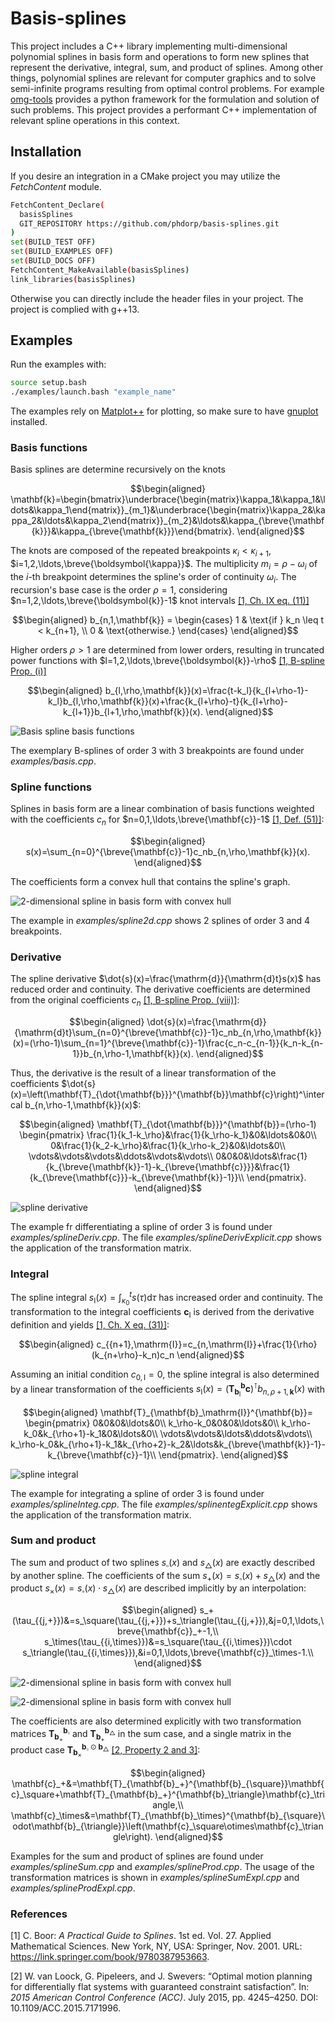 # Basis-splines

This project includes a C++ library implementing multi-dimensional polynomial splines in basis form and operations to form new splines that represent the derivative, integral, sum, and product of splines.
Among other things, polynomial splines are relevant for computer graphics and to solve semi-infinite programs resulting from optimal control problems.
For example [omg-tools](https://github.com/meco-group/omg-tools) provides a python framework for the formulation and solution of such problems.
This project provides a performant C++ implementation of relevant spline operations in this context.

## Installation

If you desire an integration in a CMake project you may utilize the *FetchContent* module.

```bash
FetchContent_Declare(
  basisSplines
  GIT_REPOSITORY https://github.com/phdorp/basis-splines.git
)
set(BUILD_TEST OFF)
set(BUILD_EXAMPLES OFF)
set(BUILD_DOCS OFF)
FetchContent_MakeAvailable(basisSplines)
link_libraries(basisSplines)
```

Otherwise you can directly include the header files in your project.
The project is complied with g++13.

## Examples

Run the examples with:

```bash
source setup.bash
./examples/launch.bash "example_name"
```

The examples rely on [Matplot++](https://github.com/alandefreitas/matplotplusplus) for plotting, so make sure to have [gnuplot](http://www.gnuplot.info/) installed.

### Basis functions

Basis splines are determine recursively on the knots

```math
\begin{aligned}
\mathbf{k}=\begin{bmatrix}\underbrace{\begin{matrix}\kappa_1&\kappa_1&\ldots&\kappa_1\end{matrix}}_{m_1}&\underbrace{\begin{matrix}\kappa_2&\kappa_2&\ldots&\kappa_2\end{matrix}}_{m_2}&\ldots&\kappa_{\breve{\mathbf{k}}}&\kappa_{\breve{\mathbf{k}}}\end{bmatrix}.
\end{aligned}
```

The knots are composed of the repeated breakpoints $`\kappa_i<\kappa_{i+1}`$, $`i=1,2,\ldots,\breve{\boldsymbol{\kappa}}`$.
The multiplicity $`m_i=\rho-\omega_i`$ of the $`i`$-th breakpoint determines the spline's order of continuity $`\omega_i`$.
The recursion's base case is the order $`\rho=1`$, considering $`n=1,2,\ldots,\breve{\boldsymbol{k}}-1`$ knot intervals [[1, Ch. IX eq. (11)]](#1)

```math
\begin{aligned}
b_{n,1,\mathbf{k}} =
    \begin{cases}
        1 & \text{if } k_n \leq t < k_{n+1}, \\
        0 & \text{otherwise.}
    \end{cases}
\end{aligned}
```

Higher orders $`\rho>1`$ are determined from lower orders, resulting in truncated power functions with $`l=1,2,\ldots,\breve{\boldsymbol{k}}-\rho`$ [[1, B-spline Prop. (i)]](#1)

```math
\begin{aligned}
b_{l,\rho,\mathbf{k}}(x)=\frac{t-k_l}{k_{l+\rho-1}-k_l}b_{l,\rho,\mathbf{k}}(x)+\frac{k_{l+\rho}-t}{k_{l+\rho}-k_{l+1}}b_{l+1,\rho,\mathbf{k}}(x).
\end{aligned}
```

![Basis spline basis functions](docs/media/basis.jpg)

The exemplary B-splines of order 3 with 3 breakpoints are found under *examples/basis.cpp*.

### Spline functions

Splines in basis form are a linear combination of basis functions weighted with the coefficients $`c_n`$ for $`n=0,1,\ldots,\breve{\mathbf{c}}-1`$ [[1, Def. (51)]](#1):

```math
\begin{aligned}
s(x)=\sum_{n=0}^{\breve{\mathbf{c}}-1}c_nb_{n,\rho,\mathbf{k}}(x).
\end{aligned}
```

The coefficients form a convex hull that contains the spline's graph.

![2-dimensional spline in basis form with convex hull](docs/media/spline2d_allDims.jpg)

The example in *examples/spline2d.cpp* shows 2 splines of order 3 and 4 breakpoints.

### Derivative

The spline derivative $`\dot{s}(x)=\frac{\mathrm{d}}{\mathrm{d}t}s(x)`$ has reduced order and continuity.
The derivative coefficients are determined from the original coefficients $`c_n`$ [[1, B-spline Prop. (viii)]](#1):

```math
\begin{aligned}
\dot{s}(x)=\frac{\mathrm{d}}{\mathrm{d}t}\sum_{n=0}^{\breve{\mathbf{c}}-1}c_nb_{n,\rho,\mathbf{k}}(x)=(\rho-1)\sum_{n=1}^{\breve{\mathbf{c}}-1}\frac{c_n-c_{n-1}}{k_n-k_{n-1}}b_{n,\rho-1,\mathbf{k}}(x).
\end{aligned}
```

Thus, the derivative is the result of a linear transformation of the coefficients $`\dot{s}(x)=\left(\mathbf{T}_{\dot{\mathbf{b}}}^{\mathbf{b}}\mathbf{c}\right)^\intercal b_{n,\rho-1,\mathbf{k}}(x)`$:

```math
\begin{aligned}
\mathbf{T}_{\dot{\mathbf{b}}}^{\mathbf{b}}=(\rho-1)
\begin{pmatrix}
\frac{1}{k_1-k_\rho}&\frac{1}{k_\rho-k_1}&0&\ldots&0&0\\
0&\frac{1}{k_2-k_\rho}&\frac{1}{k_\rho-k_2}&0&\ldots&0\\
\vdots&\vdots&\vdots&\ddots&\vdots&\vdots\\
0&0&0&\ldots&\frac{1}{k_{\breve{\mathbf{k}}-1}-k_{\breve{\mathbf{c}}}}&\frac{1}{k_{\breve{\mathbf{c}}}-k_{\breve{\mathbf{k}}-1}}\\
\end{pmatrix}.
\end{aligned}
```

![spline derivative](docs/media/splineDeriv.jpg)

The example fr differentiating a spline of order 3 is found under *examples/splineDeriv.cpp*.
The file *examples/splineDerivExplicit.cpp* shows the application of the transformation matrix.

### Integral

The spline integral $`s_\mathrm{I}(x)=\int_{\kappa_0}^t s(\tau)\mathrm{d}\tau`$ has increased order and continuity.
The transformation to the integral coefficients $`\mathbf{c}_{\mathrm{I}}`$ is derived from the derivative definition and yields [[1, Ch. X eq. (31)]](#1):

```math
\begin{aligned}
c_{{n+1},\mathrm{I}}=c_{n,\mathrm{I}}+\frac{1}{\rho}(k_{n+\rho}-k_n)c_n
\end{aligned}
```

Assuming an initial condition $`c_{0,\mathrm{I}}=0`$, the spline integral is also determined by a linear transformation of the coefficients $`s_\mathrm{I}(x)=\left(\mathbf{T}_{\mathbf{b}_\mathrm{I}}^{\mathbf{b}}\mathbf{c}\right)^\intercal b_{n,\rho+1,\mathbf{k}}(x)`$ with

```math
\begin{aligned}
\mathbf{T}_{\mathbf{b}_\mathrm{I}}^{\mathbf{b}}=
\begin{pmatrix}
0&0&0&\ldots&0\\
k_\rho-k_0&0&0&\ldots&0\\
k_\rho-k_0&k_{\rho+1}-k_1&0&\ldots&0\\
\vdots&\vdots&\ldots&\ddots&\vdots\\
k_\rho-k_0&k_{\rho+1}-k_1&k_{\rho+2}-k_2&\ldots&k_{\breve{\mathbf{k}}-1}-k_{\breve{\mathbf{c}}-1}\\
\end{pmatrix}.
\end{aligned}
```

![spline integral](docs/media/splineInteg.jpg)

The example for integrating a spline of order 3 is found under *examples/splineInteg.cpp*.
The file *examples/splinentegExplicit.cpp* shows the application of the transformation matrix.

### Sum and product

The sum and product of two splines $`s_\square(x)`$ and $`s_\triangle(x)`$ are exactly described by another spline.
The coefficients of the sum $`s_+(x)=s_\square(x)+s_\triangle(x)`$ and the product $`s_\times(x)=s_\square(x)\cdot s_\triangle(x)`$ are described implicitly by an interpolation:

```math
\begin{aligned}
s_+(\tau_{{j,+}})&=s_\square(\tau_{{j,+}})+s_\triangle(\tau_{{j,+}}),&j=0,1,\ldots,\breve{\mathbf{c}}_+-1,\\
s_\times(\tau_{{i,\times}})&=s_\square(\tau_{{i,\times}})\cdot s_\triangle(\tau_{{i,\times}}),&i=0,1,\ldots,\breve{\mathbf{c}}_\times-1.\\
\end{aligned}
```

![2-dimensional spline in basis form with convex hull](docs/media/splineSum.jpg)

![2-dimensional spline in basis form with convex hull](docs/media/splineProd.jpg)

The coefficients are also determined explicitly with two transformation matrices $`\mathbf{T}_{\mathbf{b}_+}^{\mathbf{b}_{\square}}`$ and $`\mathbf{T}_{\mathbf{b}_+}^{\mathbf{b}_\triangle}`$ in the sum case, and a single matrix in the product case $`\mathbf{T}_{\mathbf{b}_\times}^{\mathbf{b}_{\square}\odot\mathbf{b}_{\triangle}}`$ [[2, Property 2 and 3]]((#2)):

```math
\begin{aligned}
\mathbf{c}_+&=\mathbf{T}_{\mathbf{b}_+}^{\mathbf{b}_{\square}}\mathbf{c}_\square+\mathbf{T}_{\mathbf{b}_+}^{\mathbf{b}_\triangle}\mathbf{c}_\triangle,\\
\mathbf{c}_\times&=\mathbf{T}_{\mathbf{b}_\times}^{\mathbf{b}_{\square}\odot\mathbf{b}_{\triangle}}\left(\mathbf{c}_\square\otimes\mathbf{c}_\triangle\right).
\end{aligned}
```

Examples for the sum and product of splines are found under *examples/splineSum.cpp* and *examples/splineProd.cpp*.
The usage of the transformation matrices is shown in *examples/splineSumExpl.cpp* and *examples/splineProdExpl.cpp*.

### References

<a id="1">[1]</a>
C. Boor:
*A Practical Guide to Splines*.
1st ed. Vol. 27.
Applied Mathematical Sciences.
New York, NY, USA: Springer, Nov. 2001.
URL: https://link.springer.com/book/9780387953663.

<a id="2">[2]</a>
W. van Loock, G. Pipeleers, and J. Swevers:
“Optimal motion planning for differentially flat systems with guaranteed constraint satisfaction”.
In: *2015 American Control Conference (ACC)*.
July 2015, pp. 4245–4250.
DOI: 10.1109/ACC.2015.7171996.
